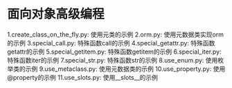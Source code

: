 # 面向对象高级编程
1.create_class_on_the_fly.py: 使用元类的示例 
2.orm.py: 使用元数据类实现orm的示例
3.special_call.py: 特殊函数call的示例
4.special_getattr.py: 特殊函数getattr的示例
5.special_getitem.py: 特殊函数getitem的示例
6.special_iter.py: 特殊函数iter的示例
7.special_str.py: 特殊函数str的示例
8.use_enum.py: 使用枚举类的示例
9.use_metaclass.py: 使用元数据类的示例
10.use_property.py: 使用@property的示例
11.use_slots.py: 使用__slots__的示例